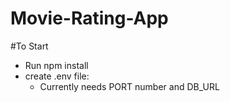 # Movie-Rating-App

#To Start
  - Run npm install
  - create .env file:
    - Currently needs PORT number and DB_URL
